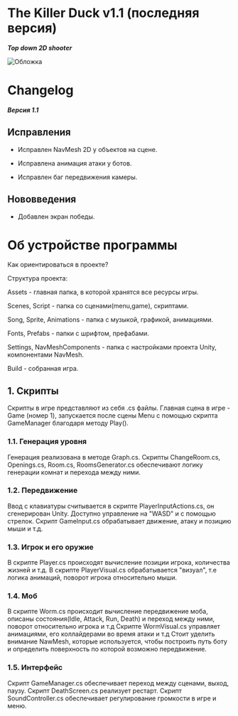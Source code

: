 # The Killer Duck v1.1 (последняя версия)
***Top down 2D shooter***


![Обложка](https://github.com/kulyovdr/TheKillerDuck/assets/145135046/fe40b2e7-48d1-4bd7-8364-631c747c03fa)


# Changelog
***Версия 1.1***
## Исправления
- Исправлен NavMesh 2D у объектов на сцене.

- Исправлена анимация атаки у ботов.
- Исправлен баг передвижения камеры.

 ## Нововведения
- Добавлен экран победы.

# Об устройстве программы
Как ориентироваться в проекте? 

Структура проекта:

Assets - главная папка, в которой хранятся все ресурсы игры.

Scenes, Script  - папка со сценами(menu,game), скриптами.

Song, Sprite, Animations - папка с музыкой, графикой, анимациями.

Fonts, Prefabs - папки с шрифтом, префабами.

Settings, NavMeshComponents - папка с настройками проекта Unity, компонентами NavMesh.

Build - собранная игра.

## 1. Скрипты
Скрипты в игре представляют из себя .cs файлы. 
Главная сцена в игре - Game (номер 1), запускается после сцены Menu c помощью скрипта GameManager благодаря методу Play(). 

### 1.1. Генерация уровня
Генерация реализована в методe Graph.cs. Скрипты ChangeRoom.cs, Openings.cs, Room.cs, RoomsGenerator.cs обеспечивают логику генерации комнат и перехода между ними.

### 1.2. Передвижение
Ввод с клавиатуры считывается в скрипте PlayerInputActions.cs, он сгенерирован Unity. Доступно управление на "WASD" и с помощью стрелок.
Скрипт GameInput.cs обрабатывает движение, атаку и позицию мыши и т.д.

### 1.3. Игрок и его оружие
В скрипте Player.cs происходят вычислениe позиции игрока, количества жизней и т.д.
В скрипте PlayerVisual.cs обрабатывается "визуал", т.е логика анимаций, поворот игрока относительно мыши.

### 1.4. Моб
В скрипте Worm.cs происходит вычисление передвижение моба, описаны состояния(Idle, Attack, Run, Death) и переход между ними, поворот относительно игрока и т.д
Скрипте WormVisual.cs управляет анимациями, его коллайдерами во время атаки и т.д
Стоит уделить внимание NawMesh, которые используется, чтобы построить путь боту и определить поверхность по которой возможно передвижение. 

### 1.5. Интерфейс
Скрипт GameManager.cs обеспечивает переход между сценами, выход, паузу. 
Скрипт DeathScreen.cs реализует рестарт. 
Скрипт SoundController.cs обеспечивает регулирование громкости в игре и меню.






